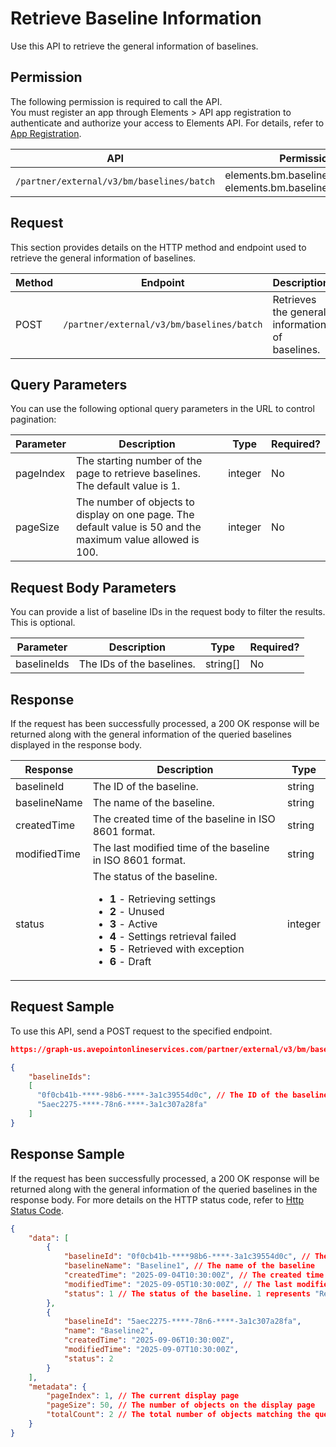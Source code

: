 # Retrieve Baseline Information

Use this API to retrieve the general information of baselines.

## Permission  

The following permission is required to call the API.  
You must register an app through Elements > API app registration to authenticate and authorize your access to Elements API. For details, refer to [App Registration](../register-app.md).  

| API  | Permission  |
|-----------|--------|
| `/partner/external/v3/bm/baselines/batch` | elements.bm.baseline.read.all or elements.bm.baseline.readwrite.all|  

## Request

This section provides details on the HTTP method and endpoint used to retrieve the general information of baselines.

| Method | Endpoint | Description |
| --- | --- | --- |
| POST | `/partner/external/v3/bm/baselines/batch` | Retrieves the general information of baselines. |

## Query Parameters

You can use the following optional query parameters in the URL to control pagination:

|Parameter|Description | Type|Required?|
|---|---|---|---|
|pageIndex|The starting number of the page to retrieve baselines. The default value is 1. |integer|No|
|pageSize|The number of objects to display on one page. The default value is 50 and the maximum value allowed is 100.|integer|No|

## Request Body Parameters

You can provide a list of baseline IDs in the request body to filter the results. This is optional.

|Parameter|Description | Type|Required?|
|---|---|---|---|
|baselineIds|The IDs of the baselines. |string[]|No|

## Response

If the request has been successfully processed, a 200 OK response will be returned along with the general information of the queried baselines displayed in the response body.

| Response | Description | Type |
| --- | --- | --- |
| baselineId | The ID of the baseline. | string |
| baselineName | The name of the baseline. | string |
| createdTime | The created time of the baseline in ISO 8601 format. | string |
| modifiedTime | The last modified time of the baseline in ISO 8601 format. | string |
| status | The status of the baseline.<ul><li>**1** - Retrieving settings</li><li>**2** - Unused</li><li>**3** - Active</li><li>**4** - Settings retrieval failed</li><li>**5** - Retrieved with exception</li><li>**6** - Draft</li></ul> | integer |

## Request Sample

To use this API, send a POST request to the specified endpoint.

```json
https://graph-us.avepointonlineservices.com/partner/external/v3/bm/baselines/batch?pageIndex=1&pageSize=50

{
    "baselineIds": 
    [
      "0f0cb41b-****-98b6-****-3a1c39554d0c", // The ID of the baseline
      "5aec2275-****-78n6-****-3a1c307a28fa"
    ]
}
```

## Response Sample  

If the request has been successfully processed, a 200 OK response will be returned along with the general information of the queried baselines in the response body. For more details on the HTTP status code, refer to [Http Status Code](../Use-AvePoint-Graph-API.md#http-status-code).

```json
{
    "data": [
        {
            "baselineId": "0f0cb41b-****98b6-****-3a1c39554d0c", // The ID of the baseline
            "baselineName": "Baseline1", // The name of the baseline
            "createdTime": "2025-09-04T10:30:00Z", // The created time of the baseline in ISO 8601 format
            "modifiedTime": "2025-09-05T10:30:00Z", // The last modified time of the baseline in ISO 8601 format
            "status": 1 // The status of the baseline. 1 represents "Retrieving settings"
        },
        {
            "baselineId": "5aec2275-****-78n6-****-3a1c307a28fa",
            "name": "Baseline2",
            "createdTime": "2025-09-06T10:30:00Z",
            "modifiedTime": "2025-09-07T10:30:00Z",
            "status": 2
        }
    ],
    "metadata": {
        "pageIndex": 1, // The current display page
        "pageSize": 50, // The number of objects on the display page
        "totalCount": 2 // The total number of objects matching the query parameters
    }
}